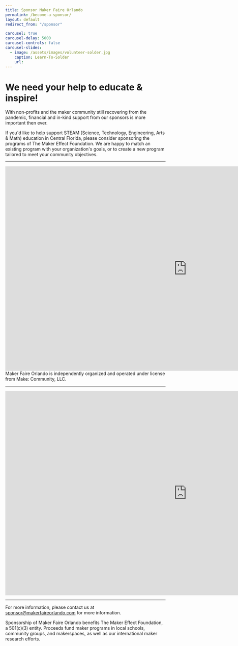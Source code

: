 ```yaml
---
title: Sponsor Maker Faire Orlando
permalink: /become-a-sponsor/
layout: default
redirect_from: "/sponsor"

carousel: true
carousel-delay: 5000
carousel-controls: false
carousel-slides:
  - image: /assets/images/volunteer-solder.jpg
    caption: Learn-To-Solder
    url:
---
```


# We need your help to educate & inspire!


With non-profits and the maker community still recovering from the pandemic, financial and in-kind support from our sponsors is more important then ever.

If you'd like to help support STEAM (Science, Technology, Engineering, Arts & Math) education in Central Florida, please consider sponsoring the programs of The Maker Effect Foundation. We are happy to match an existing program with your organization's goals, or to create a new program tailored to meet your community objectives.

---
<iframe width="1140" height="641" src="https://www.youtube.com/embed/Ze2G149b4Jk" title="YouTube video player" frameborder="0" allow="accelerometer; autoplay; clipboard-write; encrypted-media; gyroscope; picture-in-picture" allowfullscreen></iframe>
Maker Faire Orlando is independently organized and operated under license from Make: Community, LLC.

---
<iframe width="1140" height="641" src="https://www.youtube.com/embed/g6SkFhdnwmU" title="YouTube video player" frameborder="0" allow="accelerometer; autoplay; clipboard-write; encrypted-media; gyroscope; picture-in-picture" allowfullscreen></iframe>

---

For more information, please contact us at <sponsor@makerfaireorlando.com>  for more information.

Sponsorship of Maker Faire Orlando benefits The Maker Effect Foundation, a 501(c)(3) entity. Proceeds fund maker programs in local schools, community groups, and makerspaces, as well as our international maker research efforts.
